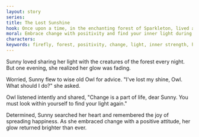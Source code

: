 ```yaml
---
layout: story
series: 
title: The Lost Sunshine
hook: Once upon a time, in the enchanting forest of Sparkleton, lived a little firefly named Sunny.
moral: Embrace change with positivity and find your inner light during challenging times.
characters: 
keywords: firefly, forest, positivity, change, light, inner strength, happiness, wisdom, resilience, transformation
---
```


Sunny loved sharing her light with the creatures of the forest every night. But one evening, she realized her glow was fading.

Worried, Sunny flew to wise old Owl for advice. "I've lost my shine, Owl. What should I do?" she asked.

Owl listened intently and shared, "Change is a part of life, dear Sunny. You must look within yourself to find your light again."

Determined, Sunny searched her heart and remembered the joy of spreading happiness. As she embraced change with a positive attitude, her glow returned brighter than ever.
